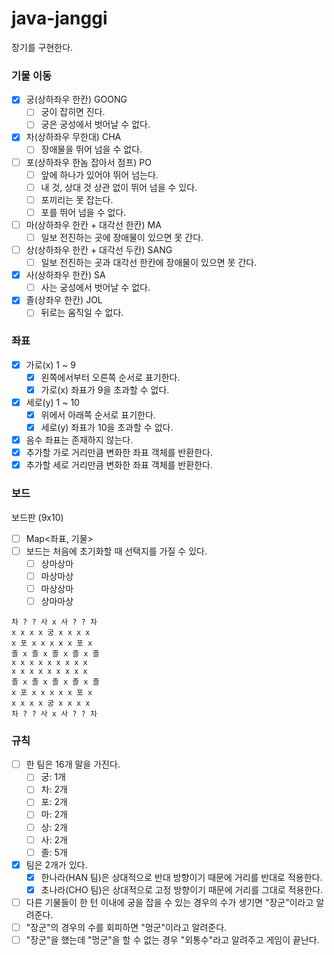 # java-janggi

장기를 구현한다.

### 기물 이동

- [x] 궁(상하좌우 한칸) GOONG
    - [ ] 궁이 잡히면 진다.
    - [ ] 궁은 궁성에서 벗어날 수 없다.
- [x] 차(상하좌우 무한대) CHA
    - [ ] 장애물을 뛰어 넘을 수 없다.
- [ ] 포(상하좌우 한놈 잡아서 점프) PO
    - [ ] 앞에 하나가 있어야 뛰어 넘는다.
    - [ ] 내 것, 상대 것 상관 없이 뛰어 넘을 수 있다.
    - [ ] 포끼리는 못 잡는다.
    - [ ] 포를 뛰어 넘을 수 없다.
- [ ] 마(상하좌우 한칸 + 대각선 한칸) MA
    - [ ] 일보 전진하는 곳에 장애물이 있으면 못 간다.
- [ ] 상(상하좌우 한칸 + 대각선 두칸) SANG
    - [ ] 일보 전진하는 곳과 대각선 한칸에 장애물이 있으면 못 간다.
- [x] 사(상하좌우 한칸) SA
    - [ ] 사는 궁성에서 벗어날 수 없다.
- [x] 졸(상좌우 한칸) JOL
    - [ ] 뒤로는 움직일 수 없다.

### 좌표

- [x] 가로(x) 1 ~ 9
    - [x] 왼쪽에서부터 오른쪽 순서로 표기한다.
    - [x] 가로(x) 좌표가 9을 초과할 수 없다.
- [x] 세로(y) 1 ~ 10
    - [x] 위에서 아래쪽 순서로 표기한다.
    - [x] 세로(y) 좌표가 10을 초과할 수 없다.
- [x] 음수 좌표는 존재하지 않는다.
- [x] 추가할 가로 거리만큼 변화한 좌표 객체를 반환한다.
- [x] 추가할 세로 거리만큼 변화한 좌표 객체를 반환한다.

### 보드

보드판 (9x10)

- [ ] Map<좌표, 기물>
- [ ] 보드는 처음에 초기화할 때 선택지를 가질 수 있다.
    - [ ] 상마상마
    - [ ] 마상마상
    - [ ] 마상상마
    - [ ] 상마마상

```
차 ? ? 사 x 사 ? ? 차
x x x x 궁 x x x x
x 포 x x x x x 포 x
졸 x 졸 x 졸 x 졸 x 졸
x x x x x x x x x
x x x x x x x x x
졸 x 졸 x 졸 x 졸 x 졸
x 포 x x x x x 포 x
x x x x 궁 x x x x
차 ? ? 사 x 사 ? ? 차
```

### 규칙

- [ ] 한 팀은 16개 말을 가진다.
    - [ ] 궁: 1개
    - [ ] 차: 2개
    - [ ] 포: 2개
    - [ ] 마: 2개
    - [ ] 상: 2개
    - [ ] 사: 2개
    - [ ] 졸: 5개
- [x] 팀은 2개가 있다.
    - [x] 한나라(HAN 팀)은 상대적으로 반대 방향이기 때문에 거리를 반대로 적용한다.
    - [x] 초나라(CHO 팀)은 상대적으로 고정 방향이기 때문에 거리를 그대로 적용한다.
- [ ] 다른 기물들이 한 턴 이내에 궁을 잡을 수 있는 경우의 수가 생기면 "장군"이라고 알려준다.
- [ ] "장군"의 경우의 수를 회피하면 "멍군"이라고 알려준다.
- [ ] "장군"을 했는데 "멍군"을 할 수 없는 경우 "외통수"라고 알려주고 게임이 끝난다.
